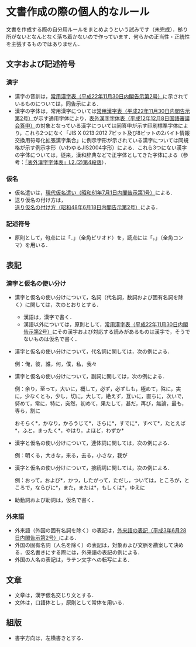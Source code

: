 # 文書作成の際の個人的なルール

文書を作成する際の自分用ルールをまとめようという試みです（未完成）．拠り所がないとなんとなく落ち着かないので作っています．何らかの正当性・正統性を主張するものではありません．

## 文字および記述符号

### 漢字

* 漢字の音訓は，[常用漢字表（平成22年11月30日内閣告示第2号）](https://www.bunka.go.jp/kokugo_nihongo/sisaku/joho/joho/kijun/naikaku/kanji/index.html)に示されているものについては，同告示による．
* 漢字の字体は，常用漢字については[常用漢字表（平成22年11月30日内閣告示第2号）](https://www.bunka.go.jp/kokugo_nihongo/sisaku/joho/joho/kijun/naikaku/kanji/index.html)が示す通用字体により，[表外漢字字体表（平成12年12月8日国語審議会答申）](https://www.bunka.go.jp/kokugo_nihongo/sisaku/joho/joho/kijun/sanko/hyogai/index.html)の対象となっている漢字については同答申が示す印刷標準字体により，これら2つになく「JIS X 0213:2012 7ビット及び8ビットの2バイト情報交換用符号化拡張漢字集合」に例示字形が示されている漢字については同規格が示す例示字形（いわゆるJIS2004字形）による．これら3つにない漢字の字体については，従来，漢和辞典などで正字体としてきた字体による（参考：[「表外漢字字体表」I.2.(2)第4段落](https://www.bunka.go.jp/kokugo_nihongo/sisaku/joho/joho/kakuki/22/tosin03/06.html)）．

### 仮名

* 仮名遣いは，[現代仮名遣い（昭和61年7月1日内閣告示第1号）](https://www.bunka.go.jp/kokugo_nihongo/sisaku/joho/joho/kijun/naikaku/gendaikana/index.html)による．
* 送り仮名の付け方は，[送り仮名の付け方（昭和48年6月18日内閣告示第2号）](https://www.bunka.go.jp/kokugo_nihongo/sisaku/joho/joho/kijun/naikaku/okurikana/kunrei.html)による．

### 記述符号

* 原則として，句点には「．」（全角ピリオド）を，読点には「，」（全角コンマ）を用いる．

## 表記

### 漢字と仮名の使い分け

* 漢字と仮名の使い分けについて，名詞（代名詞，数詞および固有名詞を除く）に関しては，次のとおりとする．
  * 漢語は，漢字で書く．
  * 漢語以外については，原則として，[常用漢字表（平成22年11月30日内閣告示第2号）](https://www.bunka.go.jp/kokugo_nihongo/sisaku/joho/joho/kijun/naikaku/kanji/index.html)にその漢字および対応する読みがあるものは漢字で，そうでないものは仮名で書く．

* 漢字と仮名の使い分けについて，代名詞に関しては，次の例による．

  例：俺，彼，誰，何，僕，私，我々

* 漢字と仮名の使い分けについて，副詞に関しては，次の例による．

  例：余り，至って，大いに，概して，必ず，必ずしも，極めて，殊に，実に，少なくとも，少し，切に，大して，絶えず，互いに，直ちに，次いで，努めて，常に，特に，突然，初めて，果たして，甚だ，再び，無論，最も，専ら，割に
  
  おそらく\*，かなり，かろうじて\*，さらに\*，すでに\*，すべて\*，たとえば\*，ふと，まったく\*，やはり，よほど，わずか\*

* 漢字と仮名の使い分けについて，連体詞に関しては，次の例による．

  例：明くる，大きな，来る，去る，小さな，我が

* 漢字と仮名の使い分けについて，接続詞に関しては，次の例による．

  例：おって，および\*，かつ，したがって，ただし，ついては，ところが，ところで，ならびに\*，また，または\*，もしくは\*，ゆえに

* 助動詞および助詞は，仮名で書く．

### 外来語

* 外来語（外国の固有名詞を除く）の表記は，[外来語の表記（平成3年6月28日内閣告示第2号）](https://www.bunka.go.jp/kokugo_nihongo/sisaku/joho/joho/kijun/naikaku/gairai/index.html)による．
* 外国の固有名詞（人名を除く）の表記は，対象および文脈を勘案して決める．仮名書きにする際には，外来語の表記の例による．
* 外国の人名の表記は，ラテン文字への転写による．

## 文章

* 文章は，漢字仮名交じり文とする．
* 文体は，口語体とし，原則として常体を用いる．

## 組版

* 書字方向は，左横書きとする．
